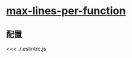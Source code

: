 # [max-lines-per-function](https://eslint.org/docs/rules/max-lines-per-function)

## 配置

<<< ./.eslintrc.js
